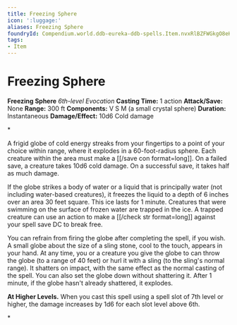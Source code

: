 ```yaml
---
title: Freezing Sphere
icon: ':luggage:'
aliases: Freezing Sphere
foundryId: Compendium.world.ddb-eureka-ddb-spells.Item.nvxRlBZFWGkgO8eH
tags:
- Item
---
```


# Freezing Sphere

**Freezing Sphere**
_6th-level Evocation_
**Casting Time:** 1 action
**Attack/Save:** None
**Range:** 300 ft
**Components:** V S M (a small crystal sphere)
**Duration:** Instantaneous
**Damage/Effect:** 10d6 Cold damage

*<p>A frigid globe of cold energy streaks from your fingertips to a point of your choice within range, where it explodes in a 60-foot-radius sphere. Each creature within the area must make a [[/save con format=long]]. On a failed save, a creature takes 10d6 cold damage. On a successful save, it takes half as much damage. 

If the globe strikes a body of water or a liquid that is principally water (not including water-based creatures), it freezes the liquid to a depth of 6 inches over an area 30 feet square. This ice lasts for 1 minute. Creatures that were swimming on the surface of frozen water are trapped in the ice. A trapped creature can use an action to make a [[/check str format=long]] against your spell save DC to break free. 

You can refrain from firing the globe after completing the spell, if you wish. A small globe about the size of a sling stone, cool to the touch, appears in your hand. At any time, you or a creature you give the globe to can throw the globe (to a range of 40 feet) or hurl it with a sling (to the sling's normal range). It shatters on impact, with the same effect as the normal casting of the spell. You can also set the globe down without shattering it. After 1 minute, if the globe hasn't already shattered, it explodes.

****At Higher Levels.**** When you cast this spell using a spell slot of 7th level or higher, the damage increases by 1d6 for each slot level above 6th.</p>*